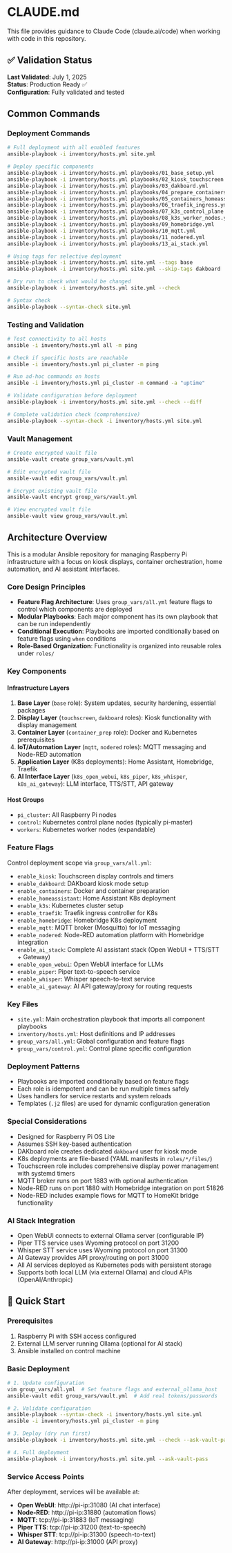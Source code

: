 # CLAUDE.md

This file provides guidance to Claude Code (claude.ai/code) when working with code in this repository.

## ✅ Validation Status

**Last Validated**: July 1, 2025  
**Status**: Production Ready ✅  
**Configuration**: Fully validated and tested

## Common Commands

### Deployment Commands
```bash
# Full deployment with all enabled features
ansible-playbook -i inventory/hosts.yml site.yml

# Deploy specific components
ansible-playbook -i inventory/hosts.yml playbooks/01_base_setup.yml
ansible-playbook -i inventory/hosts.yml playbooks/02_kiosk_touchscreen.yml
ansible-playbook -i inventory/hosts.yml playbooks/03_dakboard.yml
ansible-playbook -i inventory/hosts.yml playbooks/04_prepare_containers.yml
ansible-playbook -i inventory/hosts.yml playbooks/05_containers_homeassistant.yml
ansible-playbook -i inventory/hosts.yml playbooks/06_traefik_ingress.yml
ansible-playbook -i inventory/hosts.yml playbooks/07_k3s_control_plane.yml
ansible-playbook -i inventory/hosts.yml playbooks/08_k3s_worker_nodes.yml
ansible-playbook -i inventory/hosts.yml playbooks/09_homebridge.yml
ansible-playbook -i inventory/hosts.yml playbooks/10_mqtt.yml
ansible-playbook -i inventory/hosts.yml playbooks/11_nodered.yml
ansible-playbook -i inventory/hosts.yml playbooks/13_ai_stack.yml

# Using tags for selective deployment
ansible-playbook -i inventory/hosts.yml site.yml --tags base
ansible-playbook -i inventory/hosts.yml site.yml --skip-tags dakboard

# Dry run to check what would be changed
ansible-playbook -i inventory/hosts.yml site.yml --check

# Syntax check
ansible-playbook --syntax-check site.yml
```

### Testing and Validation
```bash
# Test connectivity to all hosts
ansible -i inventory/hosts.yml all -m ping

# Check if specific hosts are reachable
ansible -i inventory/hosts.yml pi_cluster -m ping

# Run ad-hoc commands on hosts
ansible -i inventory/hosts.yml pi_cluster -m command -a "uptime"

# Validate configuration before deployment
ansible-playbook -i inventory/hosts.yml site.yml --check --diff

# Complete validation check (comprehensive)
ansible-playbook --syntax-check -i inventory/hosts.yml site.yml
```

### Vault Management
```bash
# Create encrypted vault file
ansible-vault create group_vars/vault.yml

# Edit encrypted vault file  
ansible-vault edit group_vars/vault.yml

# Encrypt existing vault file
ansible-vault encrypt group_vars/vault.yml

# View encrypted vault file
ansible-vault view group_vars/vault.yml
```

## Architecture Overview

This is a modular Ansible repository for managing Raspberry Pi infrastructure with a focus on kiosk displays, container orchestration, home automation, and AI assistant interfaces.

### Core Design Principles
- **Feature Flag Architecture**: Uses `group_vars/all.yml` feature flags to control which components are deployed
- **Modular Playbooks**: Each major component has its own playbook that can be run independently
- **Conditional Execution**: Playbooks are imported conditionally based on feature flags using `when` conditions
- **Role-Based Organization**: Functionality is organized into reusable roles under `roles/`

### Key Components

#### Infrastructure Layers
1. **Base Layer** (`base` role): System updates, security hardening, essential packages
2. **Display Layer** (`touchscreen`, `dakboard` roles): Kiosk functionality with display management
3. **Container Layer** (`container_prep` role): Docker and Kubernetes prerequisites
4. **IoT/Automation Layer** (`mqtt`, `nodered` roles): MQTT messaging and Node-RED automation
5. **Application Layer** (K8s deployments): Home Assistant, Homebridge, Traefik
6. **AI Interface Layer** (`k8s_open_webui`, `k8s_piper`, `k8s_whisper`, `k8s_ai_gateway`): LLM interface, TTS/STT, API gateway

#### Host Groups
- `pi_cluster`: All Raspberry Pi nodes
- `control`: Kubernetes control plane nodes (typically pi-master)
- `workers`: Kubernetes worker nodes (expandable)

### Feature Flags
Control deployment scope via `group_vars/all.yml`:
- `enable_kiosk`: Touchscreen display controls and timers
- `enable_dakboard`: DAKboard kiosk mode setup
- `enable_containers`: Docker and container preparation
- `enable_homeassistant`: Home Assistant K8s deployment
- `enable_k3s`: Kubernetes cluster setup
- `enable_traefik`: Traefik ingress controller for K8s
- `enable_homebridge`: Homebridge K8s deployment
- `enable_mqtt`: MQTT broker (Mosquitto) for IoT messaging
- `enable_nodered`: Node-RED automation platform with Homebridge integration
- `enable_ai_stack`: Complete AI assistant stack (Open WebUI + TTS/STT + Gateway)
- `enable_open_webui`: Open WebUI interface for LLMs
- `enable_piper`: Piper text-to-speech service
- `enable_whisper`: Whisper speech-to-text service  
- `enable_ai_gateway`: AI API gateway/proxy for routing requests

### Key Files
- `site.yml`: Main orchestration playbook that imports all component playbooks
- `inventory/hosts.yml`: Host definitions and IP addresses
- `group_vars/all.yml`: Global configuration and feature flags
- `group_vars/control.yml`: Control plane specific configuration

### Deployment Patterns
- Playbooks are imported conditionally based on feature flags
- Each role is idempotent and can be run multiple times safely
- Uses handlers for service restarts and system reloads
- Templates (`.j2` files) are used for dynamic configuration generation

### Special Considerations
- Designed for Raspberry Pi OS Lite
- Assumes SSH key-based authentication
- DAKboard role creates dedicated `dakboard` user for kiosk mode
- K8s deployments are file-based (YAML manifests in `roles/*/files/`)
- Touchscreen role includes comprehensive display power management with systemd timers
- MQTT broker runs on port 1883 with optional authentication
- Node-RED runs on port 1880 with Homebridge integration on port 51826
- Node-RED includes example flows for MQTT to HomeKit bridge functionality

### AI Stack Integration
- Open WebUI connects to external Ollama server (configurable IP)
- Piper TTS service uses Wyoming protocol on port 31200
- Whisper STT service uses Wyoming protocol on port 31300
- AI Gateway provides API proxy/routing on port 31000
- All AI services deployed as Kubernetes pods with persistent storage
- Supports both local LLM (via external Ollama) and cloud APIs (OpenAI/Anthropic)

## 🚀 Quick Start

### Prerequisites
1. Raspberry Pi with SSH access configured
2. External LLM server running Ollama (optional for AI stack)
3. Ansible installed on control machine

### Basic Deployment
```bash
# 1. Update configuration
vim group_vars/all.yml  # Set feature flags and external_ollama_host
ansible-vault edit group_vars/vault.yml  # Add real tokens/passwords

# 2. Validate configuration
ansible-playbook --syntax-check -i inventory/hosts.yml site.yml
ansible -i inventory/hosts.yml pi_cluster -m ping

# 3. Deploy (dry run first)
ansible-playbook -i inventory/hosts.yml site.yml --check --ask-vault-pass

# 4. Full deployment
ansible-playbook -i inventory/hosts.yml site.yml --ask-vault-pass
```

### Service Access Points
After deployment, services will be available at:
- **Open WebUI**: http://pi-ip:31080 (AI chat interface)
- **Node-RED**: http://pi-ip:31880 (automation flows)
- **MQTT**: tcp://pi-ip:31883 (IoT messaging)
- **Piper TTS**: tcp://pi-ip:31200 (text-to-speech)
- **Whisper STT**: tcp://pi-ip:31300 (speech-to-text)
- **AI Gateway**: http://pi-ip:31000 (API proxy)